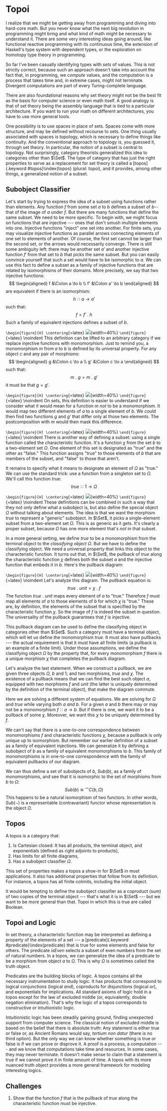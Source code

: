 # Topoi

I realize that we might be getting away from programming and diving into hard-core math. But you never know what the next big revolution in programming might bring and what kind of math might be necessary to understand it. There are some very interesting ideas going around, like functional reactive programming with its continuous time, the extension of Haskell's type system with dependent types, or the exploration on homotopy type theory in programming.

So far I've been casually identifying types with *sets* of values. This is not strictly correct, because such an approach doesn't take into account the fact that, in programming, we *compute* values, and the computation is a process that takes time and, in extreme cases, might not terminate. Divergent computations are part of every Turing-complete language.

There are also foundational reasons why set theory might not be the best fit as the basis for computer science or even math itself. A good analogy is that of set theory being the assembly language that is tied to a particular architecture. If you want to run your math on different architectures, you have to use more general tools.

One possibility is to use spaces in place of sets. Spaces come with more structure, and may be defined without recourse to sets. One thing usually associated with spaces is topology, which is necessary to define things like continuity. And the conventional approach to topology is, you guessed it, through set theory. In particular, the notion of a subset is central to topology. Not surprisingly, category theorists generalized this idea to categories other than $\Set$. The type of category that has just the right properties to serve as a replacement for set theory is called a [topos]{.keyword #topos}\index{topos} (plural: topoi), and it provides, among other things, a generalized notion of a subset.

## Subobject Classifier

Let's start by trying to express the idea of a subset using functions rather than elements. Any function $f$ from some set $a$ to $b$ defines a subset of $b$--that of the image of $a$ under $f$. But there are many functions that define the same subset. We need to be more specific. To begin with, we might focus on functions that are injective --- ones that don't smush multiple elements into one. Injective functions "inject" one set into another. For finite sets, you may visualize injective functions as parallel arrows connecting elements of one set to elements of another. Of course, the first set cannot be larger than the second set, or the arrows would necessarily converge. There is still some ambiguity left: there may be another set $a'$ and another injective function $f'$ from that set to $b$ that picks the same subset. But you can easily convince yourself that such a set would have to be isomorphic to $a$. We can use this fact to define a subset as a family of injective functions that are related by isomorphisms of their domains. More precisely, we say that two injective functions:
$$
\begin{aligned}
f &\Colon a \to b \\
f' &\Colon a' \to b
\end{aligned}
$$
are equivalent if there is an isomorphism:
$$h \Colon a \to a'$$
such that:
$$f = f'\ .\ h$$
Such a family of equivalent injections defines a subset of $b$.

`\begin{figure}[H] \centering`{=latex}
![](images/subsetinjection.jpg){width=40%}
`\end{figure}`{=latex}
\noindent
This definition can be lifted to an arbitrary category if we replace injective functions with monomorphism. Just to remind you, a monomorphism $m$ from $a$ to $b$ is defined by its universal property. For any object $c$ and any pair of morphisms:
$$
\begin{aligned}
g &\Colon c \to a \\
g' &\Colon c \to a
\end{aligned}
$$
such that:
$$m\ .\ g = m\ .\ g'$$
it must be that $g = g'$.

`\begin{figure}[H] \centering`{=latex}
![](images/monomorphism.jpg){width=40%}
`\end{figure}`{=latex}
\noindent
On sets, this definition is easier to understand if we consider what it would mean for a function $m$ *not* to be a monomorphism. It would map two different elements of $a$ to a single element of $b$. We could then find two functions $g$ and $g'$ that differ only at those two elements. The postcomposition with $m$ would then mask this difference.

`\begin{figure}[H] \centering`{=latex}
![](images/notmono.jpg){width=40%}
`\end{figure}`{=latex}
\noindent
There is another way of defining a subset:  using a single function called the characteristic function. It's a function $\chi$ from the set $b$ to a two-element set $\Omega$. One element of this set is designated as "true" and the other as "false." This function assigns "true" to those elements of $b$ that are members of the subset, and "false" to those that aren't.

It remains to specify what it means to designate an element of $\Omega$ as "true." We can use the standard trick:  use a function from a singleton set to $\Omega$. We'll call this function $\mathit{true}$:
$$\mathit{true} \Colon 1 \to \Omega$$

`\begin{figure}[H] \centering`{=latex}
![](images/true.jpg){width=40%}
`\end{figure}`{=latex}
\noindent
These definitions can be combined in such a way that they not only define what a subobject is, but also define the special object $\Omega$ without talking about elements. The idea is that we want the morphism $\mathit{true}$ to represent a "generic" subobject. In $\Set$, it picks a single-element subset from a two-element set $\Omega$. This is as generic as it gets. It's clearly a proper subset, because $\Omega$ has one more element that's *not* in that subset.

In a more general setting, we define $\mathit{true}$ to be a monomorphism from the terminal object to the *classifying object* $\Omega$. But we have to define the classifying object. We need a universal property that links this object to the characteristic function. It turns out that, in $\Set$, the pullback of $\mathit{true}$ along the characteristic function $\chi$ defines both the subset $a$ and the injective function that embeds it in $b$. Here's the pullback diagram:

`\begin{figure}[H] \centering`{=latex}
![](images/pullback.jpg){width=40%}
`\end{figure}`{=latex}
\noindent
Let's analyze this diagram. The pullback equation is:
$$\mathit{true}\ .\ \mathit{unit} = \chi\ .\ f$$
The function $\mathit{true}\ .\ \mathit{unit}$ maps every element of $a$ to "true." Therefore $f$ must map all elements of $a$ to those elements of $b$ for which $\chi$ is "true." These are, by definition, the elements of the subset that is specified by the characteristic function $\chi$. So the image of $f$ is indeed the subset in question. The universality of the pullback guarantees that $f$ is injective.

This pullback diagram can be used to define the classifying object in categories other than $\Set$. Such a category must have a terminal object, which will let us define the monomorphism $\mathit{true}$. It must also have pullbacks --- the actual requirement is that it must have all finite limits (a pullback is an example of a finite limit). Under those assumptions, we define the classifying object $\Omega$ by the property that, for every monomorphism $f$ there is a unique morphism $\chi$ that completes the pullback diagram.

Let's analyze the last statement. When we construct a pullback, we are given three objects $\Omega$, $b$ and $1$; and two morphisms, $\mathit{true}$ and $\chi$. The existence of a pullback means that we can find the best such object $a$, equipped with two morphisms $f$ and $\mathit{unit}$ (the latter is uniquely determined by the definition of the terminal object), that make the diagram commute.

Here we are solving a different system of equations. We are solving for $\Omega$ and $\mathit{true}$ while varying both $a$ *and* $b$. For a given $a$ and $b$ there may or may not be a monomorphism $f \Colon a \to b$. But if there is one, we want it to be a pullback of some $\chi$. Moreover, we want this $\chi$ to be uniquely determined by $f$.

We can't say that there is a one-to-one correspondence between monomorphisms $f$ and characteristic functions $\chi$, because a pullback is only unique up to isomorphism. But remember our earlier definition of a subset as a family of equivalent injections. We can generalize it by defining a subobject of $b$ as a family of equivalent monomorphisms to $b$. This family of monomorphisms is in one-to-one correspondence with the family of equivalent pullbacks of our diagram.

We can thus define a set of subobjects of $b$, $\mathit{Sub}(b)$, as a family of monomorphisms, and see that it is isomorphic to the set of morphisms from $b$ to $\Omega$:
$$\mathit{Sub}(b) \cong \cat{C}(b, \Omega)$$
This happens to be a natural isomorphism of two functors. In other words, $\mathit{Sub}(-)$ is a representable (contravariant) functor whose representation is the object $\Omega$.

## Topos

A topos is a category that:

1. Is Cartesian closed: It has all products, the terminal object, and exponentials (defined as right adjoints to products),
2. Has limits for all finite diagrams,
3. Has a subobject classifier $\Omega$.

This set of properties makes a topos a shoe-in for $\Set$ in most applications. It also has additional properties that follow from its definition. For instance, a topos has all finite colimits, including the initial object.

It would be tempting to define the subobject classifier as a coproduct (sum) of two copies of the terminal object --- that's what it is in $\Set$ --- but we want to be more general than that. Topoi in which this is true are called Boolean.

## Topoi and Logic

In set theory, a characteristic function may be interpreted as defining a property of the elements of a set --- a [predicate]{.keyword #predicate}\index{predicate} that is true for some elements and false for others. The predicate $\mathit{isEven}$ selects a subset of even numbers from the set of natural numbers. In a topos, we can generalize the idea of a predicate to be a morphism from object $a$ to $\Omega$. This is why $\Omega$ is sometimes called the truth object.

Predicates are the building blocks of logic. A topos contains all the necessary instrumentation to study logic. It has products that correspond to logical conjunctions (logical *and*), coproducts for disjunctions (logical *or*), and exponentials for implications. All standard axioms of logic hold in a topos except for the law of excluded middle (or, equivalently, double negation elimination). That's why the logic of a topos corresponds to constructive or intuitionistic logic.

Intuitionistic logic has been steadily gaining ground, finding unexpected support from computer science. The classical notion of excluded middle is based on the belief that there is absolute truth:  Any statement is either true or false or, as Ancient Romans would say, *tertium non datur* (there is no third option). But the only way we can know whether something is true or false is if we can prove or disprove it. A proof is a process, a computation --- and we know that computations take time and resources. In some cases, they may never terminate. It doesn't make sense to claim that a statement is true if we cannot prove it in finite amount of time. A topos with its more nuanced truth object provides a more general framework for modeling interesting logics.

## Challenges

1. Show that the function $f$ that is the pullback of $\mathit{true}$ along the characteristic function must be injective.
